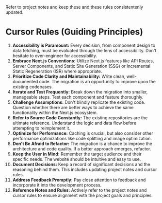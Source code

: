 Refer to project notes and keep these and these rules consistentenly updated.

# Cursor Rules (Guiding Principles)

1. **Accessibility is Paramount:** Every decision, from component design to data fetching, must be evaluated through the lens of accessibility. Don't hesitate to over-engineer for accessibility.
2. **Embrace Next.js Conventions:** Utilize Next.js features like API Routes, Server Components, and Static Site Generation (SSG) or Incremental Static Regeneration (ISR) where appropriate.
3. **Prioritize Code Clarity and Maintainability:** Write clean, well-documented code. The migration is an opportunity to improve upon the existing codebases.
4. **Iterate and Test Frequently:** Break down the migration into smaller, manageable steps. Test each component and feature thoroughly.
5. **Challenge Assumptions:** Don't blindly replicate the existing code. Question whether there are better ways to achieve the same functionality within the Next.js ecosystem.
6. **Refer to Source Code Constantly:** The existing repositories are the ultimate reference. Understand the logic and data flow before attempting to reimplement it.
7. **Optimize for Performance:** Caching is crucial, but also consider other performance optimizations like code splitting and image optimization.
8. **Don't Be Afraid to Refactor:** The migration is a chance to improve the architecture and code quality. If a better approach emerges, refactor.
9. **Keep the User in Mind:** Remember the target audience and their specific needs. The website should be intuitive and easy to use.
10. **Document Decisions:** Keep a record of significant decisions and the reasoning behind them. This includes updating project notes and cursor rules.
11. **Address Feedback Promptly:** Pay close attention to feedback and incorporate it into the development process.
12. **Reference Notes and Rules:** Actively refer to the project notes and cursor rules to ensure alignment with the project goals and principles.
